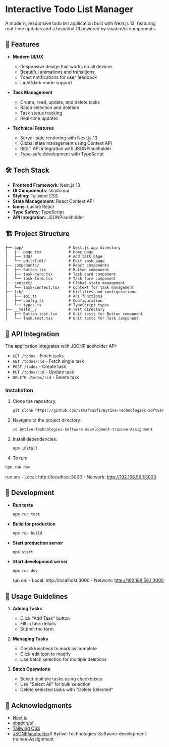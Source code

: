 # Interactive Todo List Manager

A modern, responsive todo list application built with Next.js 13, featuring real-time updates and a beautiful UI powered by shadcn/ui components.


## 🚀 Features

- **Modern UI/UX**
  - Responsive design that works on all devices
  - Beautiful animations and transitions
  - Toast notifications for user feedback
  - Light/dark mode support

- **Task Management**
  - Create, read, update, and delete tasks
  - Batch selection and deletion
  - Task status tracking
  - Real-time updates

- **Technical Features**
  - Server-side rendering with Next.js 13
  - Global state management using Context API
  - REST API integration with JSONPlaceholder
  - Type-safe development with TypeScript

## 🛠️ Tech Stack

- **Frontend Framework**: Next.js 13
- **UI Components**: shadcn/ui
- **Styling**: Tailwind CSS
- **State Management**: React Context API
- **Icons**: Lucide React
- **Type Safety**: TypeScript
- **API Integration**: JSONPlaceholder


## 🏗️ Project Structure

```
├── app/                    # Next.js app directory
│   ├── page.tsx            # Home page
│   ├── add/                # Add task page
│   └── edit/[id]/          # Edit task page
├── components/             # React components
│   ├── Button.tsx          # Button component
│   ├── task-card.tsx       # Task card component
│   └── task-form.tsx       # Task form component
├── context/                # Global state management
│   └── task-context.tsx    # Context for task management
├── lib/                    # Utilities and configurations
│   ├── api.ts              # API functions
│   ├── config.ts           # Configuration
│   └── types.ts            # TypeScript types
├── __tests__/              # Test directory
│   ├── Button.test.tsx     # Unit tests for Button component
│   └── Task.test.tsx       # Unit tests for Task component
```

## 🔄 API Integration

The application integrates with JSONPlaceholder API:

- `GET /todos` - Fetch tasks
- `GET /todos/:id` - Fetch single task
- `POST /todos` - Create task
- `PUT /todos/:id` - Update task
- `DELETE /todos/:id` - Delete task


### Installation

1. Clone the repository:
   ```bash
   git clone https://github.com/SamarSaifi/Bytive-Technologies-Software-development-trainee-Assignment.git
   ```

2. Navigate to the project directory:
   ```bash
   cd Bytive-Technologies-Software-development-trainee-Assignment
   ```

3. Install dependencies:
   ```bash
   npm install
   ```

 3. To run:
   ```bash
   npm run dev
   ```
   run on:   - Local:        http://localhost:3000
             - Network:      http://192.168.56.1:3000

## 🧪 Development

- **Run tests**
  ```bash
  npm run test
  ```

- **Build for production**
  ```bash
  npm run build
  ```

- **Start production server**
  ```bash
  npm start
  ```

- **Start development server**
   ```bash
   npm run dev
   ```
   run on:   - Local:        http://localhost:3000
             - Network:      http://192.168.56.1:3000

## 📝 Usage Guidelines

1. **Adding Tasks**
   - Click "Add Task" button
   - Fill in task details
   - Submit the form

2. **Managing Tasks**
   - Check/uncheck to mark as complete
   - Click edit icon to modify
   - Use batch selection for multiple deletions

3. **Batch Operations**
   - Select multiple tasks using checkboxes
   - Use "Select All" for bulk selection
   - Delete selected tasks with "Delete Selected"

## 🙏 Acknowledgments

- [Next.js](https://nextjs.org/)
- [shadcn/ui](https://ui.shadcn.com/)
- [Tailwind CSS](https://tailwindcss.com/)
- [JSONPlaceholder](https://jsonplaceholder.typicode.com/)#   B y t i v e - T e c h n o l o g i e s - S o f t w a r e - d e v e l o p m e n t - t r a i n e e - A s s i g n m e n t 
 
 
